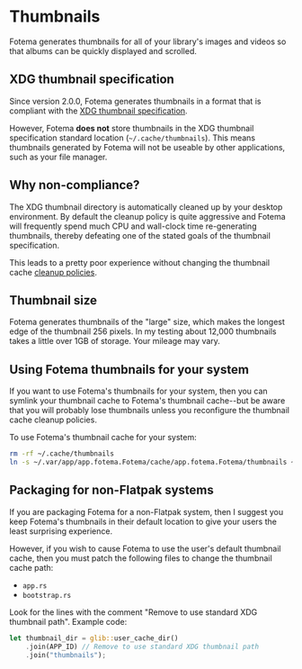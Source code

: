 <!--
SPDX-FileCopyrightText: © 2024 David Bliss

SPDX-License-Identifier: GFDL-1.3-or-later
-->

# Thumbnails

Fotema generates thumbnails for all of your library's images and videos
so that albums can be quickly displayed and scrolled.

## XDG thumbnail specification

Since version 2.0.0, Fotema generates thumbnails in a format that is compliant with the
[XDG thumbnail specification](https://specifications.freedesktop.org/thumbnail-spec/latest/index.html#history).

However, Fotema __does not__ store thumbnails in the XDG thumbnail specification standard
location (`~/.cache/thumbnails`). This means thumbnails generated by Fotema
will not be useable by other applications, such as your file manager.

## Why non-compliance?

The XDG thumbnail directory is automatically cleaned up by your desktop environment.
By default the cleanup policy is quite aggressive and Fotema will frequently spend
much CPU and wall-clock time re-generating thumbnails, thereby defeating one of the
stated goals of the thumbnail specification.

This leads to a pretty poor experience without changing the thumbnail
cache [cleanup policies](https://davejansen.com/increase-thumbnail-cache-in-ubuntu/).

## Thumbnail size

Fotema generates thumbnails of the "large" size, which makes the longest edge of
the thumbnail 256 pixels. In my testing about 12,000 thumbnails takes a little over 1GB of storage.
Your mileage may vary.

## Using Fotema thumbnails for your system

If you want to use Fotema's thumbnails for your system, then you can symlink
your thumbnail cache to Fotema's thumbnail cache--but be aware that you will
probably lose thumbnails unless you reconfigure the thumbnail cache cleanup policies.

To use Fotema's thumbnail cache for your system:

```bash
rm -rf ~/.cache/thumbnails
ln -s ~/.var/app/app.fotema.Fotema/cache/app.fotema.Fotema/thumbnails ~/.cache/thumbnails
```

## Packaging for non-Flatpak systems

If you are packaging Fotema for a non-Flatpak system, then I suggest you keep
Fotema's thumbnails in their default location to give your users
the least surprising experience.

However, if you wish to cause Fotema to use the user's default thumbnail cache, then
you must patch the following files to change the thumbnail cache path:

* `app.rs`
* `bootstrap.rs`

Look for the lines with the comment "Remove to use standard XDG thumbnail path".
Example code:

```rust
let thumbnail_dir = glib::user_cache_dir()
    .join(APP_ID) // Remove to use standard XDG thumbnail path
    .join("thumbnails");
```

